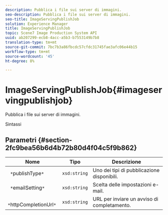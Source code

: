 ```yaml
---
description: Pubblica i file sui server di immagini.
seo-description: Pubblica i file sui server di immagini.
seo-title: ImageServingPublishJob
solution: Experience Manager
title: ImageServingPublishJob
topic: Scene7 Image Production System API
uuid: ab207299-ecb8-4acc-a5b3-b7553149b7b8
translation-type: tm+mt
source-git-commit: 7bc7b3a86fbcdc57cfdc31745fae3afc06e44b15
workflow-type: tm+mt
source-wordcount: '45'
ht-degree: 8%

---
```



# ImageServingPublishJob{#imageservingpublishjob}

Pubblica i file sui server di immagini.

Sintassi

## Parametri {#section-2fc9bea56b6d4b72b80d4f04c5f9b862}

| Nome | Tipo | Descrizione |
|---|---|---|
| ` *`publishType`*` | `xsd:string` | Uno dei tipi di pubblicazione disponibili. |
| ` *`emailSetting`*` | `xsd:string` | Scelta delle impostazioni e-mail. |
| ` *`httpCompletionUrl`*` | `xsd:string` | URL per inviare un avviso di completamento. |


